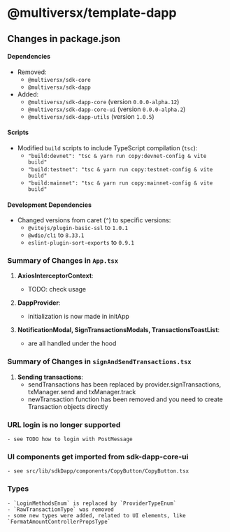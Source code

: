 # @multiversx/template-dapp

## Changes in package.json

#### Dependencies
- Removed:
  - `@multiversx/sdk-core`
  - `@multiversx/sdk-dapp`
- Added:
  - `@multiversx/sdk-dapp-core` (version `0.0.0-alpha.12`)
  - `@multiversx/sdk-dapp-core-ui` (version `0.0.0-alpha.2`)
  - `@multiversx/sdk-dapp-utils` (version `1.0.5`)

#### Scripts
- Modified `build` scripts to include TypeScript compilation (`tsc`):
  - `"build:devnet": "tsc & yarn run copy:devnet-config & vite build"`
  - `"build:testnet": "tsc & yarn run copy:testnet-config & vite build"`
  - `"build:mainnet": "tsc & yarn run copy:mainnet-config & vite build"`

#### Development Dependencies
- Changed versions from caret (`^`) to specific versions:
  - `@vitejs/plugin-basic-ssl` to `1.0.1`
  - `@wdio/cli` to `8.33.1`
  - `eslint-plugin-sort-exports` to `0.9.1`


### Summary of Changes in `App.tsx`

1. **AxiosInterceptorContext**:
   - TODO: check usage

2. **DappProvider**:
   - initialization is now made in initApp

2. **NotificationModal, SignTransactionsModals, TransactionsToastList**:
   - are all handled under the hood

### Summary of Changes in `signAndSendTransactions.tsx`

1. **Sending transactions**:
   - sendTransactions has been replaced by provider.signTransactions, txManager.send and txManager.track
   - newTransaction function has been removed and you need to create Transaction objects directly

### URL login is no longer supported 
    - see TODO how to login with PostMessage

### UI components get imported from sdk-dapp-core-ui
    - see src/lib/sdkDapp/components/CopyButton/CopyButton.tsx

### Types
    - `LoginMethodsEnum` is replaced by `ProviderTypeEnum`
    - `RawTransactionType` was removed
    - some new types were added, related to UI elements, like `FormatAmountControllerPropsType`